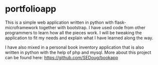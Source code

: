 # portfolioapp
This is a simple web application written in python with flask-microframework together with bootstrap. I have used code from other programmers to learn how all the pieces work.  I will be tweaking the application to fit my needs and explain what I have learned along the way.

I have also mixed in a personal book inventory application that is also written in python with the help of php and mysql.  More about this project can be found here:  https://github.com/SEDoug/bookapp

